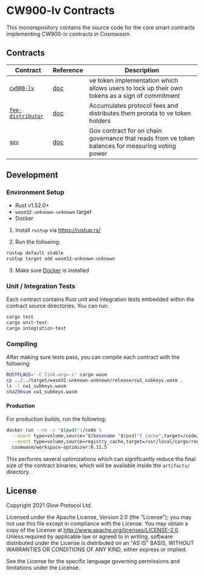 # CW900-lv Contracts

This monorepository contains the source code for the core smart contracts implementing CW900-lv contracts in Cosmwasm.

## Contracts

| Contract                                 | Reference                                                                                         | Description                                                                    |
| ---------------------------------------- | ------------------------------------------------------------------------------------------------- | ------------------------------------------------------------------------------ |
| [`cw900-lv`](./contracts/cw900-lv)         | [doc](./contracts/cw900-lv)   | ve token implementation which allows users to lock up their own tokens as a sign of commitment                   |
| [`fee-distributor`](./contracts/fee-distributor)     | [doc](./contracts/fee-distributor) | Accumulates protocol fees and distributes them prorata to ve token holders |
| [`gov`](../contracts/gov)    | [doc](../contracts/gov) | Gov contract for on chain governance that reads from ve token balances for measuring voting power                                                   |

## Development

### Environment Setup

- Rust v1.52.0+
- `wasm32-unknown-unknown` target
- Docker

1. Install `rustup` via https://rustup.rs/

2. Run the following:

```sh
rustup default stable
rustup target add wasm32-unknown-unknown
```

3. Make sure [Docker](https://www.docker.com/) is installed

### Unit / Integration Tests

Each contract contains Rust unit and integration tests embedded within the contract source directories. You can run:

```sh
cargo test
cargo unit-test
cargo integration-test
```

### Compiling

After making sure tests pass, you can compile each contract with the following:

```sh
RUSTFLAGS='-C link-arg=-s' cargo wasm
cp ../../target/wasm32-unknown-unknown/release/cw1_subkeys.wasm .
ls -l cw1_subkeys.wasm
sha256sum cw1_subkeys.wasm
```

#### Production

For production builds, run the following:

```sh
docker run --rm -v "$(pwd)":/code \
  --mount type=volume,source="$(basename "$(pwd)")_cache",target=/code/target \
  --mount type=volume,source=registry_cache,target=/usr/local/cargo/registry \
  cosmwasm/workspace-optimizer:0.11.5
```

This performs several optimizations which can significantly reduce the final size of the contract binaries, which will be available inside the `artifacts/` directory.

## License

Copyright 2021 Glow Protocol Ltd.

Licensed under the Apache License, Version 2.0 (the "License"); you may not use this file except in compliance with the License. You may obtain a copy of the License at http://www.apache.org/licenses/LICENSE-2.0. Unless required by applicable law or agreed to in writing, software distributed under the License is distributed on an "AS IS" BASIS, WITHOUT WARRANTIES OR CONDITIONS OF ANY KIND, either express or implied.

See the License for the specific language governing permissions and limitations under the License.
